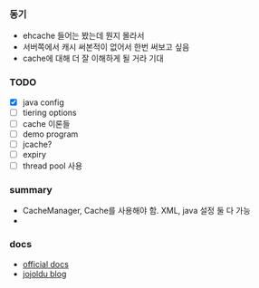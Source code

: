 ### 동기
- ehcache 들어는 봤는데 뭔지 몰라서
- 서버쪽에서 캐시 써본적이 없어서 한번 써보고 싶음 
- cache에 대해 더 잘 이해하게 될 거라 기대

### TODO
- [x] java config
- [ ] tiering options
- [ ] cache 이론들
- [ ] demo program
- [ ] jcache?
- [ ] expiry
- [ ] thread pool 사용 

### summary
- CacheManager, Cache를 사용해야 함. XML, java 설정 둘 다 가능
- 


### docs
- [official docs](https://www.ehcache.org/documentation/3.10/getting-started.html)
- [jojoldu blog](https://jojoldu.tistory.com/57)